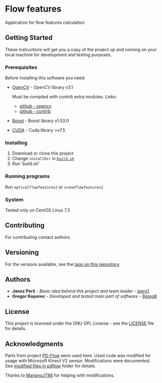 # Flow features

Application for flow features calculation


## Getting Started

These instructions will get you a copy of the project up and running on your local machine for development and testing purposes. 


### Prerequisites

Before installing this software you need:

* [OpenCV](http://opencv.org/) - OpenCV library v3.1
  
  Must be compiled with contrib extra modules. Links:
    * [github - opencv](https://github.com/opencv/opencv) 
    * [github - contrib](https://github.com/opencv/opencv_contrib)


* [Boost](http://www.boost.org/) - Boost library v1.53.0
* [CUDA]() - Cuda library >v7.5


### Installing

1. Download or clone this project
2. Change `installDir` in [`build.sh`](build.sh)
3. Run 'build.sh'


### Running programs

Run `opticalflowfeatures2` or `sceneflowfeatures2`


### System

Tested only on CentOS Linux 7.3


## Contributing

For contributing contact authors.


## Versioning

For the versions available, see the [tags on this repository](https://github.com/8greg8/flow-features/tags). 


## Authors

* **Janez Perš** - *Basic idea behind this project and team leader* - [jpers1](https://github.com/jpers1)
* **Gregor Koporec** - *Developed and tested main part of software* - [8greg8](https://github.com/8greg8)


## License

This project is licensed under the GNU GPL License - see the [LICENSE](LICENSE) file for details.


## Acknowledgments

Parts from project [PD-Flow](https://github.com/MarianoJT88/PD-Flow) were used here. Used code was modified for usage with Microsoft Kinect V2 sensor. Modifications were documented. See [modified files in pdflow](pdflow) folder for details.

Thanks to [MarianoJT88](https://github.com/MarianoJT88) for helping with modifications.
